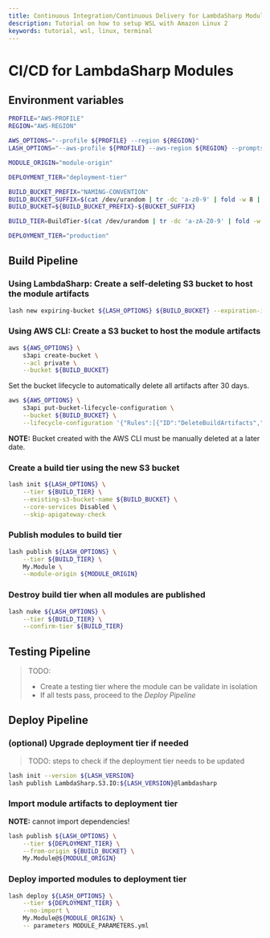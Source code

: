 ```yaml
---
title: Continuous Integration/Continuous Delivery for LambdaSharp Modules
description: Tutorial on how to setup WSL with Amazon Linux 2
keywords: tutorial, wsl, linux, terminal
---
```


# CI/CD for LambdaSharp Modules

## Environment variables

```bash
PROFILE="AWS-PROFILE"
REGION="AWS-REGION"

AWS_OPTIONS="--profile ${PROFILE} --region ${REGION}"
LASH_OPTIONS="--aws-profile ${PROFILE} --aws-region ${REGION} --prompts-as-errors --no-ansi"

MODULE_ORIGIN="module-origin"

DEPLOYMENT_TIER="deployment-tier"

BUILD_BUCKET_PREFIX="NAMING-CONVENTION"
BUILD_BUCKET_SUFFIX=$(cat /dev/urandom | tr -dc 'a-z0-9' | fold -w 8 | head -n 1)
BUILD_BUCKET=${BUILD_BUCKET_PREFIX}-${BUCKET_SUFFIX}

BUILD_TIER=BuildTier-$(cat /dev/urandom | tr -dc 'a-zA-Z0-9' | fold -w 8 | head -n 1)

DEPLOYMENT_TIER="production"
```

## Build Pipeline

### Using LambdaSharp: Create a self-deleting S3 bucket to host the module artifacts

```bash
lash new expiring-bucket ${LASH_OPTIONS} ${BUILD_BUCKET} --expiration-in-days 3
```

### Using AWS CLI: Create a S3 bucket to host the module artifacts

```bash
aws ${AWS_OPTIONS} \
    s3api create-bucket \
    --acl private \
    --bucket ${BUILD_BUCKET}
```

Set the bucket lifecycle to automatically delete all artifacts after 30 days.
```bash
aws ${AWS_OPTIONS} \
    s3api put-bucket-lifecycle-configuration \
    --bucket ${BUILD_BUCKET} \
    --lifecycle-configuration '{"Rules":[{"ID":"DeleteBuildArtifacts","Expiration":{"Days":30},"Filter":{"Prefix":""},"Status":"Enabled"}]}'
```

**NOTE:** Bucket created with the AWS CLI must be manually deleted at a later date.

### Create a build tier using the new S3 bucket

```bash
lash init ${LASH_OPTIONS} \
    --tier ${BUILD_TIER} \
    --existing-s3-bucket-name ${BUILD_BUCKET} \
    --core-services Disabled \
    --skip-apigateway-check
```

### Publish modules to build tier

```bash
lash publish ${LASH_OPTIONS} \
    --tier ${BUILD_TIER} \
    My.Module \
    --module-origin ${MODULE_ORIGIN}
```

### Destroy build tier when all modules are published

```bash
lash nuke ${LASH_OPTIONS} \
    --tier ${BUILD_TIER} \
    --confirm-tier ${BUILD_TIER}
```

## Testing Pipeline

> TODO:
> * Create a testing tier where the module can be validate in isolation
> * If all tests pass, proceed to the _Deploy Pipeline_

## Deploy Pipeline

### (optional) Upgrade deployment tier if needed

> TODO: steps to check if the deployment tier needs to be updated

```bash
lash init --version ${LASH_VERSION}
lash publish LambdaSharp.S3.IO:${LASH_VERSION}@lambdasharp
```

### Import module artifacts to deployment tier

**NOTE:** cannot import dependencies!

```bash
lash publish ${LASH_OPTIONS} \
    --tier ${DEPLOYMENT_TIER} \
    --from-origin ${BUILD_BUCKET} \
    My.Module@${MODULE_ORIGIN}
```

### Deploy imported modules to deployment tier

```bash
lash deploy ${LASH_OPTIONS} \
    --tier ${DEPLOYMENT_TIER} \
    --no-import \
    My.Module@${MODULE_ORIGIN} \
    -- parameters MODULE_PARAMETERS.yml
```
